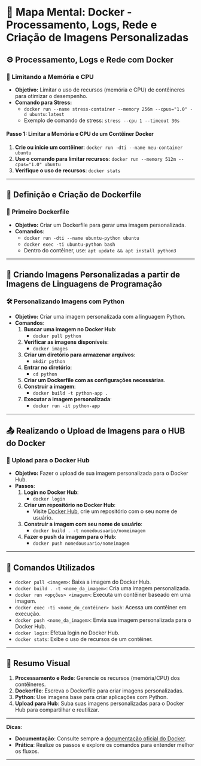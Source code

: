 # 🐳 Mapa Mental: **Docker - Processamento, Logs, Rede e Criação de Imagens Personalizadas**

## ⚙️ **Processamento, Logs e Rede com Docker**

### 🧠 **Limitando a Memória e CPU**
- **Objetivo:** Limitar o uso de recursos (memória e CPU) de contêineres para otimizar o desempenho.
- **Comando para Stress:**
    - `docker run --name stress-container --memory 256m --cpus="1.0" -d ubuntu:latest`
    - Exemplo de comando de stress: `stress --cpu 1 --timeout 30s`

#### **Passo 1: Limitar a Memória e CPU de um Contêiner Docker**
1. **Crie ou inicie um contêiner**: `docker run -dti --name meu-container ubuntu`
2. **Use o comando para limitar recursos**: `docker run --memory 512m --cpus="1.0" ubuntu`
3. **Verifique o uso de recursos**: `docker stats`

---

## 📂 **Definição e Criação de Dockerfile**

### 📝 **Primeiro Dockerfile**
- **Objetivo:** Criar um Dockerfile para gerar uma imagem personalizada.
- **Comandos**:
    - `docker run -dti --name ubuntu-python ubuntu`
    - `docker exec -ti ubuntu-python bash`
    - Dentro do contêiner, use: `apt update && apt install python3`
    
---

## 🐍 **Criando Imagens Personalizadas a partir de Imagens de Linguagens de Programação**

### 🛠️ **Personalizando Imagens com Python**
- **Objetivo:** Criar uma imagem personalizada com a linguagem Python.
- **Comandos**:
    1. **Buscar uma imagem no Docker Hub**: 
        - `docker pull python`
    2. **Verificar as imagens disponíveis**: 
        - `docker images`
    3. **Criar um diretório para armazenar arquivos**:
        - `mkdir python`
    4. **Entrar no diretório**:
        - `cd python`
    5. **Criar um Dockerfile com as configurações necessárias**.
    6. **Construir a imagem**:
        - `docker build -t python-app .`
    7. **Executar a imagem personalizada**:
        - `docker run -it python-app`

---

## 📤 **Realizando o Upload de Imagens para o HUB do Docker**

### 🔼 **Upload para o Docker Hub**
- **Objetivo:** Fazer o upload de sua imagem personalizada para o Docker Hub.
- **Passos**:
    1. **Login no Docker Hub**:
        - `docker login`
    2. **Criar um repositório no Docker Hub**:
        - Visite [Docker Hub](https://hub.docker.com/), crie um repositório com o seu nome de usuário.
    3. **Construir a imagem com seu nome de usuário**:
        - `docker build . -t nomedousuario/nomeimagem`
    4. **Fazer o push da imagem para o Hub**:
        - `docker push nomedousuario/nomeimagem`

---

## 📄 **Comandos Utilizados**

- `docker pull <imagem>`: Baixa a imagem do Docker Hub.
- `docker build . -t <nome_da_imagem>`: Cria uma imagem personalizada.
- `docker run <opções> <imagem>`: Executa um contêiner baseado em uma imagem.
- `docker exec -ti <nome_do_contêiner> bash`: Acessa um contêiner em execução.
- `docker push <nome_da_imagem>`: Envia sua imagem personalizada para o Docker Hub.
- `docker login`: Efetua login no Docker Hub.
- `docker stats`: Exibe o uso de recursos de um contêiner.

---

## 🧳 **Resumo Visual**

1. **Processamento e Rede**: Gerencie os recursos (memória/CPU) dos contêineres.
2. **Dockerfile**: Escreva o Dockerfile para criar imagens personalizadas.
3. **Python**: Use imagens base para criar aplicações com Python.
4. **Upload para Hub**: Suba suas imagens personalizadas para o Docker Hub para compartilhar e reutilizar.

---

**Dicas**:
- **Documentação**: Consulte sempre a [documentação oficial do Docker](https://docs.docker.com/).
- **Prática**: Realize os passos e explore os comandos para entender melhor os fluxos.

---

